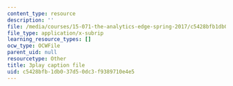 ```yaml
---
content_type: resource
description: ''
file: /media/courses/15-071-the-analytics-edge-spring-2017/c5428bfb1db037d50dc3f9389710e4e5_6Rl8scykyEQ.srt
file_type: application/x-subrip
learning_resource_types: []
ocw_type: OCWFile
parent_uid: null
resourcetype: Other
title: 3play caption file
uid: c5428bfb-1db0-37d5-0dc3-f9389710e4e5
---
```

